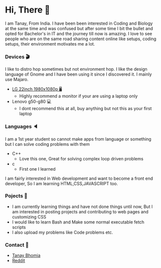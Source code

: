# Hi, There 🤙

I am Tanay, From India. I have been been interested in Coding and Biology at the same time and was confused but after some time I bit the bullet and opted for Bachelor's in IT and the journey till now is amazing.
I love to see people who are on the same road sharing content online like setups, coding setups, their environment motivates me a lot. 

### Devices 🎬
I like to distro hop sometimes but not environment hop. I like the design language of Gnome and I have been using it since I discovered it. I mainly use Majaro. 
- [LG 22inch 1980x1080p 🖥️](https://www.amazon.in/LG-22-inch-IPS-Monitor/dp/B09GWB35XV/ref=sr_1_3?crid=2TQDPPY4L4KRY&keywords=lg+22mp68vq&qid=1648872462&sprefix=LG+22M%2Caps%2C263&sr=8-3)
	- Highly recommend a monitor if your are using a laptop only
- Lenovo g50-g80 💻
	- I dont recommend this at all, buy anything but not this as your first laptop

### Languages 🔈
I am a 1st year student so cannot make apps from language or something but I can solve coding problems with them
- C++
	- Love this one, Great for solving complex loop driven problems
- c
	- First one I learned 

I am fairly interested in Web development and want to become a front end developer, So I am learning HTML,CSS,JAVASCRIPT too.

### Pojects 👾
- I am currently learning things and have not done things until now, But I am interested in posting projects and contributing to web pages and customizing CSS 
- I would like to learn Bash and Make some normal executable fetch scripts 
- I also upload my problems like Code problems etc. 
### Contact 🤝
- [Tanay Bhomia](bhomia1234456789@gmail.com)
- [Reddit](https://www.reddit.com/user/Baajjii)
